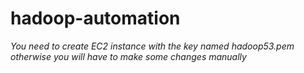 # hadoop-automation

_You need to create EC2 instance with the key named hadoop53.pem otherwise you will have to make some changes manually_
